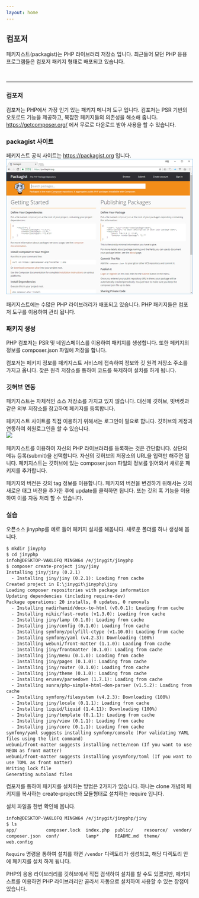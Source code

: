 ```yaml
---
layout: home
---
```

## 컴포저
페키지스트(packagist)는 PHP 라이브러리 저장소 입니다. 최근들어 모던 PHP 응용 프로그램들은 컴포저 패키지 형태로 배포되고 있습니다.  

<br>
<hr>

### 컴포저
컴포저는 PHP에서 가장 인기 있는 패키지 메니저 도구 입니다. 컴포저는 PSR 기반의 오토로드 기능을 제공하고, 복잡한 페키지들의 의존성을 해소해 줍니다.
https://getcomposer.org/ 에서 무료로 다운로드 받아 사용을 할 수 있습니다.  

### packagist 사이트
페키지스트 공식 사이트는 https://packagist.org 입니다.  
![](./imgs/18-01.jpg)
 

패키지스트에는 수많은 PHP 라이브러리가 배포되고 있습니다. PHP 패키지들은 컴포저 도구를 이용하여 관리 됩니다.  

### 패키지 생성
PHP 컴포저는 PSR 및 네임스페이스를 이용하여 패키지를 생성합니다. 또한 페키지의 정보를 composer.json 파일에 저장을 합니다.  

컴포저는 페키지 정보를 패키지스트 서비스에 접속하여 정보와 깃 원격 저장소 주소를 가지고 옵니다. 찾은 원격 저장소를 통하여 코드를 복제하여 설치를 하게 됩니다.  


### 깃허브 연동
패키지스트는 자체적인 소스 저장소를 가지고 있지 않습니다. 대신에 깃허브, 빗버켓과 같은 외부 저장소를 참고하여 페키지를 등록합니다.  

페키지스트 사이트를 직접 이용하기 위해서는 로그인이 필요로 합니다. 깃허브의 계정과 연동하여 회원로그인을 할 수 있습니다.  
![](18-02.jpg)
 

페키지스트를 이용하여 자신의 PHP 라이브러리를 등록하는 것은 간단합니다. 상단의 메뉴 등록(submit)을 선택합니다. 자신의 깃허브의 저장소의 URL을 입력만 해주면 됩니다. 페키지스트는 깃허브에 있는 composer.json 파일의 정보를 읽어와서 새로운 패키지를 추가합니다.  

페키지의 버전은 깃의 tag 정보를 이용합니다. 페키지의 버전을 변경하기 위해서는 깃의 새로운 태그 버전을 추가한 후에 update를 클릭하면 됩니다. 또는 깃의 훅 기능을 이용하여 이를 자동 처리 할 수 있습니다.  

### 실습
오픈소스 jinyphp를 예로 들어 페키지 설치를 해봅니다. 새로운 폴더를 하나 생성해 봅니다.  

```
$ mkdir jinyphp
$ cd jinyphp
infoh@DESKTOP-VAKLOFQ MINGW64 /e/jinygit/jinyphp
$ composer create-project jiny/jiny
Installing jiny/jiny (0.2.1)
  - Installing jiny/jiny (0.2.1): Loading from cache
Created project in E:\jinygit\jinyphp\jiny
Loading composer repositories with package information
Updating dependencies (including require-dev)
Package operations: 20 installs, 0 updates, 0 removals
  - Installing nadirhamid/docx-to-html (v0.0.1): Loading from cache
  - Installing nikic/fast-route (v1.3.0): Loading from cache
  - Installing jiny/lamp (0.1.0): Loading from cache
  - Installing jiny/config (0.1.0): Loading from cache
  - Installing symfony/polyfill-ctype (v1.10.0): Loading from cache
  - Installing symfony/yaml (v4.2.3): Downloading (100%)
  - Installing webuni/front-matter (1.1.0): Loading from cache
  - Installing jiny/frontmatter (0.1.0): Loading from cache
  - Installing jiny/menu (0.1.0): Loading from cache
  - Installing jiny/pages (0.1.0): Loading from cache
  - Installing jiny/router (0.1.0): Loading from cache
  - Installing jiny/theme (0.1.0): Loading from cache
  - Installing erusev/parsedown (1.7.1): Loading from cache
  - Installing sunra/php-simple-html-dom-parser (v1.5.2): Loading from cache
  - Installing symfony/filesystem (v4.2.3): Downloading (100%)
  - Installing jiny/locale (0.1.1): Loading from cache
  - Installing liquid/liquid (1.4.11): Downloading (100%)
  - Installing jiny/template (0.1.1): Loading from cache
  - Installing jiny/view (0.1.1): Loading from cache
  - Installing jiny/core (0.1.1): Loading from cache
symfony/yaml suggests installing symfony/console (For validating YAML files using the lint command)
webuni/front-matter suggests installing nette/neon (If you want to use NEON as front matter)
webuni/front-matter suggests installing yosymfony/toml (If you want to use TOML as front matter)
Writing lock file
Generating autoload files
```

컴포저를 통하여 패키지를 설치하는 방법은 2가지가 있습니다. 하나는 clone 개념의 페키지를 복사하는 create-project와 모듈형태로 설치하는 require 입니다.  

설치 파일을 한번 확인해 봅니다.  

```
infoh@DESKTOP-VAKLOFQ MINGW64 /e/jinygit/jinyphp/jiny
$ ls
app/           composer.lock  index.php  public/    resource/  vendor/
composer.json  conf/          lamp*      README.md  theme/     web.config
```

`Require` 명령을 통하여 설치를 하면 `/vendor` 디렉토리가 생성되고, 해당 디렉토리 안에 페키지를 설치 하게 됩니다.  

PHP의 응용 라이브러리를 깃허브에서 직접 검색하여 설치를 할 수도 있겠지만, 페키지스트를 이용하면 PHP 라이브러리만 골라서 자동으로 설치하여 사용할 수 있는 장점이 있습니다.  

<br><br><br>